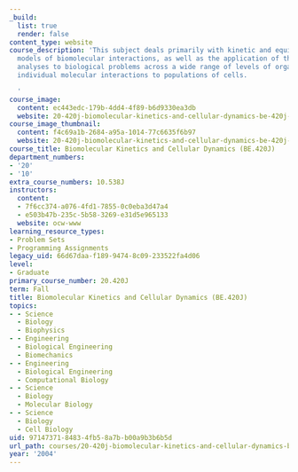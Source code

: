 ```yaml
---
_build:
  list: true
  render: false
content_type: website
course_description: 'This subject deals primarily with kinetic and equilibrium mathematical
  models of biomolecular interactions, as well as the application of these quantitative
  analyses to biological problems across a wide range of levels of organization, from
  individual molecular interactions to populations of cells.

  '
course_image:
  content: ec443edc-179b-4dd4-4f89-b6d9330ea3db
  website: 20-420j-biomolecular-kinetics-and-cellular-dynamics-be-420j-fall-2004
course_image_thumbnail:
  content: f4c69a1b-2684-a95a-1014-77c6635f6b97
  website: 20-420j-biomolecular-kinetics-and-cellular-dynamics-be-420j-fall-2004
course_title: Biomolecular Kinetics and Cellular Dynamics (BE.420J)
department_numbers:
- '20'
- '10'
extra_course_numbers: 10.538J
instructors:
  content:
  - 7f6cc374-a076-4fd1-7855-0c0eba3d47a4
  - e503b47b-235c-5b58-3269-e31d5e965133
  website: ocw-www
learning_resource_types:
- Problem Sets
- Programming Assignments
legacy_uid: 66d67daa-f189-9474-8c09-233522fa4d06
level:
- Graduate
primary_course_number: 20.420J
term: Fall
title: Biomolecular Kinetics and Cellular Dynamics (BE.420J)
topics:
- - Science
  - Biology
  - Biophysics
- - Engineering
  - Biological Engineering
  - Biomechanics
- - Engineering
  - Biological Engineering
  - Computational Biology
- - Science
  - Biology
  - Molecular Biology
- - Science
  - Biology
  - Cell Biology
uid: 97147371-8483-4fb5-8a7b-b00a9b3b6b5d
url_path: courses/20-420j-biomolecular-kinetics-and-cellular-dynamics-be-420j-fall-2004
year: '2004'
---
```

